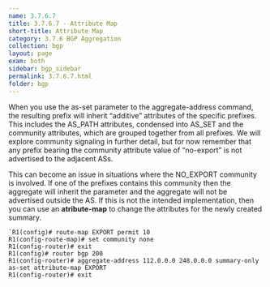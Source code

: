 ```yaml
---
name: 3.7.6.7
title: 3.7.6.7 - Attribute Map
short-title: Attribute Map
category: 3.7.6 BGP Aggregation
collection: bgp
layout: page
exam: both
sidebar: bgp_sidebar
permalink: 3.7.6.7.html
folder: bgp
---
```

When you use the as-set parameter to the aggregate-address command, the resulting prefix will inherit “additive” attributes of the specific prefixes. This includes the AS_PATH attributes, condensed into AS_SET and the community attributes, which are grouped together from all prefixes. We will explore community signaling in further detail, but for now remember that any prefix bearing the community attribute value of “no-export” is not advertised to the adjacent ASs. 

This can become an issue in situations where the NO\_EXPORT community is involved. If one of the prefixes contains this community then the aggregate will inherit the parameter and the aggregate will not be advertised outside the AS. If this is not the intended implementation, then you can use an **atribute-map** to change the attributes for the newly created summary.
```
`R1(config)# route-map EXPORT permit 10
R1(config-route-map)# set community none
R1(config-router)# exit
R1(config)# router bgp 200
R1(config-router)# aggregate-address 112.0.0.0 248.0.0.0 summary-only as-set attribute-map EXPORT
R1(config-router)# exit
````